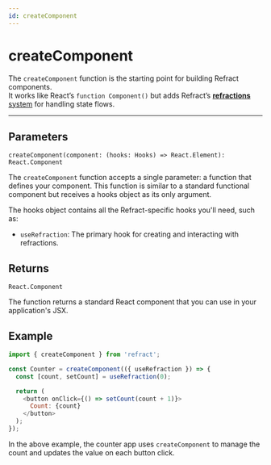 ```yaml
---
id: createComponent
---
```

# createComponent

The `createComponent` function is the starting point for building Refract components.  
It works like React’s `function Component()` but adds Refract’s [**refractions** system](/docs/concepts/refractions.md) for handling state flows.

---

## Parameters

`createComponent(component: (hooks: Hooks) => React.Element): React.Component`

The `createComponent` function accepts a single parameter: a function that defines your component. This function is similar to a standard functional component but receives a hooks object as its only argument.

The hooks object contains all the Refract-specific hooks you'll need, such as:

- `useRefraction`: The primary hook for creating and interacting with refractions.

## Returns

`React.Component`

The function returns a standard React component that you can use in your application's JSX.

## Example

```js
import { createComponent } from 'refract';

const Counter = createComponent(({ useRefraction }) => {
  const [count, setCount] = useRefraction(0);

  return (
    <button onClick={() => setCount(count + 1)}>
      Count: {count}
    </button>
  );
});
```

In the above example, the counter app uses `createComponent` to manage the count and updates the value on each button click.
